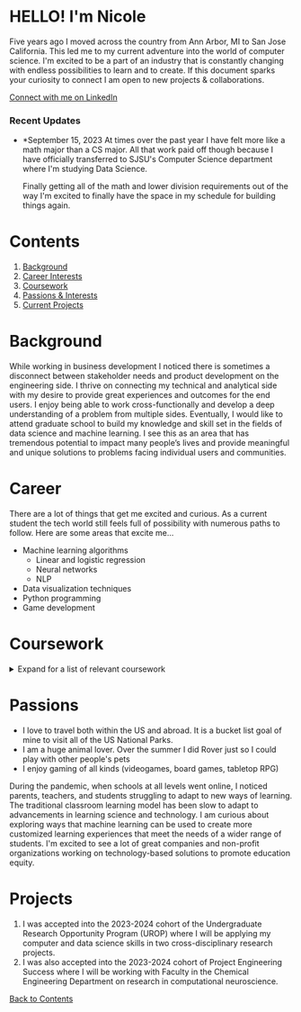 # HELLO! I'm Nicole 

Five years ago I moved across the country from Ann Arbor, MI to San Jose California. 
This led me to my current adventure into the world of computer science.
I'm excited to be a part of an industry that is constantly changing with endless 
possibilities to learn and to create. If this document sparks your curiosity to 
connect I am open to new projects & collaborations.  


[Connect with me on LinkedIn](https://link-url-here.org)

### Recent Updates

- *September 15, 2023 At times over the past year I have felt more like a math major than a CS major.
  All that work paid off though because I have officially transferred to SJSU's Computer Science department
  where I'm studying Data Science.
  
  Finally getting all of the math and lower division requirements out of the way I'm excited to finally have the
  space in my schedule for building things again. 

# Contents
1. [Background](#Background)
2. [Career Interests](#Career)
3. [Coursework](#Coursework)
4. [Passions & Interests](#Passions)
5. [Current Projects](#Projects)




# Background
While working in business development I noticed there is sometimes a disconnect between
stakeholder needs and product development on the engineering side. I thrive on connecting
my technical and analytical side with my desire to provide great experiences and outcomes for
the end users. I enjoy being able to work cross-functionally and develop a deep understanding 
of a problem from multiple sides. Eventually, I would like to attend graduate school to
build my knowledge and skill set in the fields of data science and machine learning. 
I see this as an area that has tremendous potential to impact many people’s lives and
provide meaningful and unique solutions to problems facing individual users and communities.



# Career 
There are a lot of things that get me excited and curious. As a current student the tech
world still feels full of possibility with numerous paths to follow. Here are some areas 
that excite me...

* Machine learning algorithms 
     * Linear and logistic regression 
     * Neural networks
     * NLP
* Data visualization techniques 
* Python programming
* Game development 


# Coursework
<details>
  <summary>Expand for a list of relevant coursework</summary>
    
 ### Computer Science Courses  
     *CS 1A   Object-Oriented Programming Methodologies in Java
     *CS 2A   Object-Oriented Programming Methodologies in C++
     *CS 1B   Intermediate Software Design in Java
     *CS 2B   Intermediate Software Design in C++
     *CS 2C   Advanced Data Structures & Algorithms in C++
     *CS 31   Introduction to Database Management Systems
     *CS 48A  Data Visualization
     *CS 48   Applied Algorithms (current)
     
     *CIS 21  Introduction to x86 Processor Assembly Language & Computer Architecture
     *CIS 18A Introduction to UNIX/LINUX
     *CIS 18B Advanced UNIX/LINUX
     *CIS 64E Fundamentals of Large-Scale Cloud Computing (Distributed Systems)
     *CIS 89A Web Page Development    
     
 ### Mathematics Courses 
     *Math 1A    Calculus (derivatives)
     *Math 1B    Calculus (integrals)
     *Math 1C    Calculus (multi-variate)
     *Math 10    Discrete Mathematics
     *Math 2B    Linear Algebra 
     *Math 161A  Applied Probability & Statistics 
     *Phys 4A    General Physics 

</details>

# Passions

* I love to travel both within the US and abroad. It is a bucket list goal of mine to 
visit all of the US National Parks. 
* I am a huge animal lover. Over the summer I did Rover just so I could play with other people's pets
* I enjoy gaming of all kinds (videogames, board games, tabletop RPG)

During the pandemic, when schools at all levels went online, I noticed parents, teachers, and students 
struggling to adapt to new ways of learning. The traditional classroom learning model has been slow to adapt
to advancements in learning science and technology. I am curious about exploring ways that machine learning can be 
used to create more customized learning experiences that meet the needs of a wider range of students. I'm excited to see 
a lot of great companies and non-profit organizations working on technology-based solutions to promote education equity.

# Projects 

1. I was accepted into the 2023-2024 cohort of the Undergraduate Research Opportunity Program (UROP) where I will be
   applying my computer and data science skills in two cross-disciplinary research projects.
2. I was also accepted into the 2023-2024 cohort of Project Engineering Success where I will be working with Faculty in
   the Chemical Engineering Department on research in computational neuroscience.
  
[Back to Contents](#Contents)

<!--
**nicolenadine/nicolenadine** is a ✨ _special_ ✨ repository because its `README.md` (this file) appears on your GitHub profile.

Here are some ideas to get you started:

- 🔭 I’m currently working on ...
- 🌱 I’m currently learning ...
- 👯 I’m looking to collaborate on ...
- 🤔 I’m looking for help with ...
- 💬 Ask me about ...
- 📫 How to reach me: ...
- 😄 Pronouns: ...
- ⚡ Fun fact: ...



During the pandemic,
when schools at all levels went online, I noticed parents and students struggling to adapt to
new ways of learning. I believe this really highlighted a problem that has existed in education for 
-->

